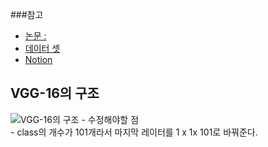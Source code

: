 ###참고
- <a href='https://arxiv.org/pdf/1409.1556.pdf'>논문 : </a>
- <a href='https://www.kaggle.com/ceciliala/caltech-101'>데이터 셋</a>
- <a href='https://www.notion.so/VGG-16-0270ee3388c34d9585f223dea703f127'>Notion</a>

## VGG-16의 구조
<img src="https://img1.daumcdn.net/thumb/R1280x0/?scode=mtistory2&fname=https%3A%2F%2Fblog.kakaocdn.net%2Fdn%2FK990l%2FbtqwDJ7C54R%2F664Ksm6gyTGBR1wK3YPDFk%2Fimg.png" alt="VGG-16의 구조" />
- 수정해야할 점 <br>
    - class의 개수가 101개라서 마지막 레이터를 1 x 1x 101로 바꿔준다.
